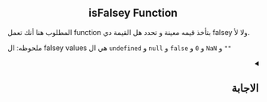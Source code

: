 
<h2 align=center>isFalsey Function</h2>

المطلوب هنا أنك تعمل function بتأخذ قيمه معينة و تحدد هل القيمة دي falsey ولا لأ.

ملحوظه: ال falsey values هي ال `undefined` و `null` و `false` و `0` و `NaN` و `""`


<details dir=rtl>
  <summary>
    <h2>الاجابة</h2>
  </summary>

نقدر نعمل ال function دي بطريقتين هما: 
 - الطريقة الأولي باستخدام ال `if` و ال `||` بالشكل دا: 

```javascript
  
  const isFalseyLongHand = (value) => {
  if (
    value === null ||
    value === undefined ||
    value === 0 ||
    value === false ||
    value === NaN ||
    value === ""
  ) {
    return true;
  }
  return false;
};
```
  
   - الطريقة الثانية باستخدام `!` بالشكل دا: 
  
```javascript
  const isFalseyShortHand = (value) => !value;
```
  
  
  
Examples:
  
```javascript
// Falsey values
console.log(isFalseyLongHand("")); // true  
console.log(isFalseyShortHand(null)) // true
  
// Truely values
console.log(isFalseyLongHand('string')); // false
console.log(isFalseyShortHand({})) // false
```
  
  
  
  
  
</details>

